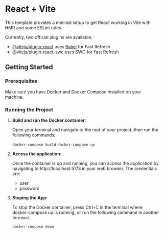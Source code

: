 # React + Vite

This template provides a minimal setup to get React working in Vite with HMR and some ESLint rules.

Currently, two official plugins are available:

-   [@vitejs/plugin-react](https://github.com/vitejs/vite-plugin-react/blob/main/packages/plugin-react/README.md) uses [Babel](https://babeljs.io/) for Fast Refresh
-   [@vitejs/plugin-react-swc](https://github.com/vitejs/vite-plugin-react-swc) uses [SWC](https://swc.rs/) for Fast Refresh

## Getting Started

### Prerequisites

Make sure you have Docker and Docker Compose installed on your machine.

### Running the Project

1. **Build and run the Docker container**:

    Open your terminal and navigate to the root of your project, then run the following commands:

    `docker-compose build`
    `docker-compose up`

2. **Access the application:**

    Once the container is up and running, you can access the application by navigating to http://localhost:5173 in your web browser.
    The credentials are:
    - user
    - password

4. **Stoping the App:**

    To stop the Docker container, press Ctrl+C in the terminal where docker-compose up is running, or run the following command in another terminal:

    `docker-compose down`
